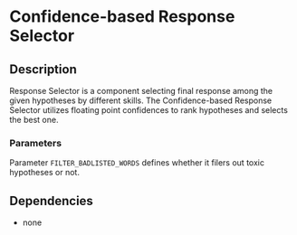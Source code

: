 # Confidence-based Response Selector

## Description

Response Selector is a component selecting final response among the given hypotheses by different skills.
The Confidence-based Response Selector utilizes floating point confidences to rank hypotheses and selects the best one.

### Parameters

Parameter `FILTER_BADLISTED_WORDS` defines whether it filers out toxic hypotheses or not.

## Dependencies

- none